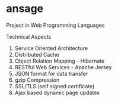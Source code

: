 # ansage
Project in Web Programming Languages

Technical Aspects

1.	Service Oriented Architecture
2.	Distributed Cache
3.	Object Relation Mapping - Hibernate
4.	RESTful Web Services - Apache Jersey
5.	JSON format for data transfer
6.	gzip Compression
7.	SSL/TLS (self signed certificate)
8.	Ajax based dynamic page updates
